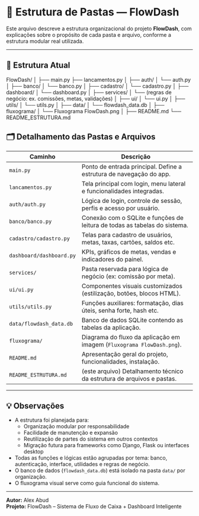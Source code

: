 # 📁 Estrutura de Pastas — FlowDash

Este arquivo descreve a estrutura organizacional do projeto **FlowDash**, com explicações sobre o propósito de cada pasta e arquivo, conforme a estrutura modular real utilizada.

---

## 🌳 Estrutura Atual

FlowDash/
│
├── main.py
├── lancamentos.py
│
├── auth/
│ └── auth.py
│
├── banco/
│ └── banco.py
│
├── cadastro/
│ └── cadastro.py
│
├── dashboard/
│ └── dashboard.py
│
├── services/
│ └── (regras de negócio: ex. comissões, metas, validações)
│
├── ui/
│ └── ui.py
│
├── utils/
│ └── utils.py
│
├── data/
│ └── flowdash_data.db
│
├── fluxograma/
│ └── Fluxograma FlowDash.png
│
├── README.md
└── README_ESTRUTURA.md



## 🗂️ Detalhamento das Pastas e Arquivos

| Caminho                    | Descrição                                                                 |
|----------------------------|---------------------------------------------------------------------------|
| `main.py`                  | Ponto de entrada principal. Define a estrutura de navegação do app.       |
| `lancamentos.py`           | Tela principal com login, menu lateral e funcionalidades integradas.      |
| `auth/auth.py`             | Lógica de login, controle de sessão, perfis e acesso por usuário.         |
| `banco/banco.py`           | Conexão com o SQLite e funções de leitura de todas as tabelas do sistema. |
| `cadastro/cadastro.py`     | Telas para cadastro de usuários, metas, taxas, cartões, saldos etc.       |
| `dashboard/dashboard.py`   | KPIs, gráficos de metas, vendas e indicadores do painel.                  |
| `services/`                | Pasta reservada para lógica de negócio (ex: comissão por meta).           |
| `ui/ui.py`                 | Componentes visuais customizados (estilização, botões, blocos HTML).      |
| `utils/utils.py`           | Funções auxiliares: formatação, dias úteis, senha forte, hash etc.        |
| `data/flowdash_data.db`    | Banco de dados SQLite contendo as tabelas da aplicação.                   |
| `fluxograma/`              | Diagrama do fluxo da aplicação em imagem (`Fluxograma FlowDash.png`).     |
| `README.md`                | Apresentação geral do projeto, funcionalidades, instalação.               |
| `README_ESTRUTURA.md`      | (este arquivo) Detalhamento técnico da estrutura de arquivos e pastas.    |

---

## 💡 Observações

- A estrutura foi planejada para:
  - Organização modular por responsabilidade
  - Facilidade de manutenção e expansão
  - Reutilização de partes do sistema em outros contextos
  - Migração futura para frameworks como Django, Flask ou interfaces desktop
- Todas as funções e lógicas estão agrupadas por tema: banco, autenticação, interface, utilidades e regras de negócio.
- O banco de dados (`flowdash_data.db`) está isolado na pasta `data/` por organização.
- O fluxograma visual serve como guia funcional do sistema.

---

**Autor:** Alex Abud  
**Projeto:** FlowDash – Sistema de Fluxo de Caixa + Dashboard Inteligente